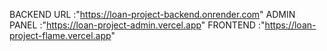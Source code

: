 BACKEND URL :"https://loan-project-backend.onrender.com"
ADMIN PANEL :"https://loan-project-admin.vercel.app"
FRONTEND :"https://loan-project-flame.vercel.app"    